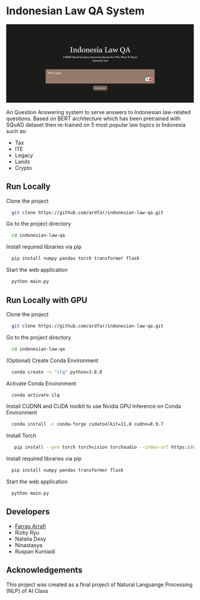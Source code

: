 
# Indonesian Law QA System

![App Screenshot](https://github.com/ardfar/indonesian-law-qa/blob/main/screenshot.png?raw=true)

An Question Answering system to serve answers to Indonesian law-related questions. Based on BERT architecture which has been pretrained with SQuAD dataset then re-trained on 5 most popular law topics in Indonesia such as:

- Tax
- ITE
- Legacy
- Lands
- Crypto

## Run Locally

Clone the project

```bash
  git clone https://github.com/ardfar/indonesian-law-qa.git
```

Go to the project directory

```bash
  cd indonesian-law-qa
```

Install required libraries via pip

```bash
  pip install numpy pandas torch transformer flask
```

Start the web application

```bash
  python main.py
```


## Run Locally with GPU

Clone the project

```bash
  git clone https://github.com/ardfar/indonesian-law-qa.git
```

Go to the project directory

```bash
  cd indonesian-law-qa
```

(Optional) Create Conda Environment

```bash
  conda create -n "ilq" python=3.8.0
```

Activate Conda Environment

```bash
  conda activate ilq
```

Install CUDNN and CUDA toolkit to use Nvidia GPU Inference on Conda Environment

```bash
  conda install -c conda-forge cudatoolkit=11.8 cudnn=8.9.7 
```

Install Torch

```bash
   pip install --pre torch torchvision torchaudio --index-url https://download.pytorch.org/whl/nightly/cu118
```

Install required libraries via pip

```bash
  pip install numpy pandas transformer flask
```

Start the web application

```bash
  python main.py
```
## Developers

- [Farras Arrafi](https://www.github.com/ardfar)
- Rizky Ryu
- Natalia Desy
- Ninastasya
- Ruspan Kurniadi


## Acknowledgements

This project was created as a final project of Natural Languange Processing (NLP) of AI Class

